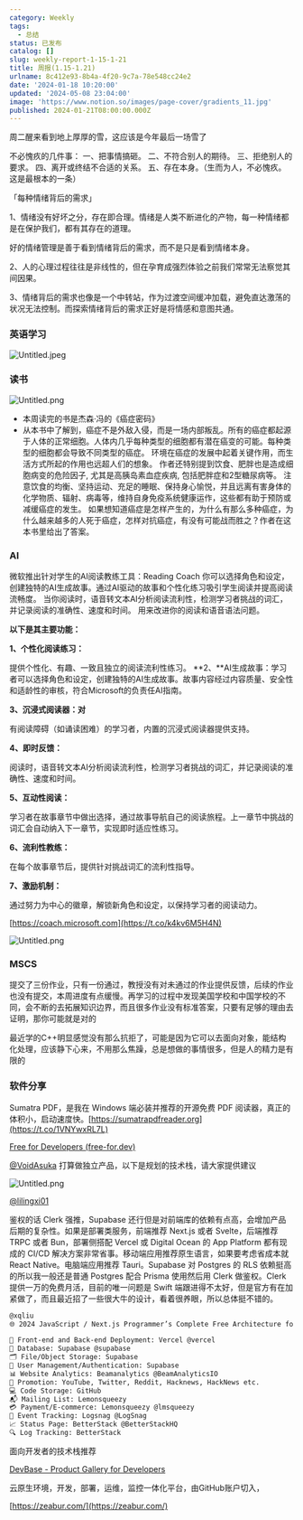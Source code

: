 ```yaml
---
category: Weekly
tags:
  - 总结
status: 已发布
catalog: []
slug: weekly-report-1-15-1-21
title: 周报(1.15-1.21)
urlname: 8c412e93-8b4a-4f20-9c7a-78e548cc24e2
date: '2024-01-18 10:20:00'
updated: '2024-05-08 23:04:00'
image: 'https://www.notion.so/images/page-cover/gradients_11.jpg'
published: 2024-01-21T08:00:00.000Z
---
```


周二醒来看到地上厚厚的雪，这应该是今年最后一场雪了


不必愧疚的几件事：
一、把事情搞砸。
二、不符合别人的期待。
三、拒绝别人的要求。
四、离开或终结不合适的关系。
五、存在本身。（生而为人，不必愧疚。这是最根本的一条）


「每种情绪背后的需求」


1、情绪没有好坏之分，存在即合理。情绪是人类不断进化的产物，每一种情绪都是在保护我们，都有其存在的道理。


好的情绪管理是善于看到情绪背后的需求，而不是只是看到情绪本身。


2、人的心理过程往往是非线性的，但在孕育成强烈体验之前我们常常无法察觉其间因果。


3、情绪背后的需求也像是一个中转站，作为过渡空间缓冲加载，避免直达激荡的状况无法控制。而探索情绪背后的需求正好是将情感和意图共通。


### 英语学习


![Untitled.jpeg](https://prod-files-secure.s3.us-west-2.amazonaws.com/5d24fe63-e567-4804-86f9-9fdc62e13082/faec46dc-9da5-4799-b905-c316418f1168/Untitled.jpeg?X-Amz-Algorithm=AWS4-HMAC-SHA256&X-Amz-Content-Sha256=UNSIGNED-PAYLOAD&X-Amz-Credential=ASIAZI2LB466R26U22TD%2F20250215%2Fus-west-2%2Fs3%2Faws4_request&X-Amz-Date=20250215T053552Z&X-Amz-Expires=3600&X-Amz-Security-Token=IQoJb3JpZ2luX2VjEBYaCXVzLXdlc3QtMiJHMEUCIHuqwy7BUGmBOHJScrQloGHqtT6xhWtgRt5nXhZay2IZAiEA%2BNk4t9KmYFwbo%2Fb7FAuYncvmrJ96qHm%2FF3hVTu1Fl%2Fcq%2FwMIPxAAGgw2Mzc0MjMxODM4MDUiDHO0iLKQ3yoQQ51D1SrcA58RnoWsHTDwWQRA0DNXpqkGSs7N%2FIgvapnlWO%2FDsGewhC2C6UB1LMK%2FlHMpX1M03qXmqXEaSWafYdpA4no8YPz68xDvRjRI91Mh9%2BoxM%2BwZTxfXMbxw2eGMAh%2BMbKdqL6%2B7tytRl2vsc2M9b2WKRcQLw1aR884oqvvteB6ebo30xSp2WIbbBAry4pKOjTeuWO20UeP3R631h6G0b%2FPI4lrpCPbyzv0RfBW2Y%2Fmai8l7SRpMiAHbaASCDyPzjBhNgHM13WAxo0KixFaboO9YAJtJqCIj9ljJqYdxoSLmnWh1Ugado2wg9ZDIAsRjIHqggS%2Bwehncu7tLGhXSdDv7XSNJ%2BqJH4HLe8sX%2BwwU1MPspwCg2mD8R4QBC6eJq6gFa7TE7MEeeJcMCQ5dAQ3jNlkCccQsGlNmviWOmYQoZ5QrhlR5p8yQ9T23gV2xELRV8a0Lce8ko2tycMFz6QHGe%2Fgq3YH8KJSNQu9CooeiVIqaxC%2FTnjbDd2AbuTlzr2FJAWAHMnWdB4U0LdCsTmN9BdkLFx4zQYr834%2FZ4VLss8EUePiMXvcis4tZJpOMi5f2arl5V58yguv0Jo%2BrQNGmf9U3KUD209mUKeTWHG3wN8jxYDh194TLAU54ymsokMMrLwL0GOqUBl03dyMBHis96MqLUovWpLv9Ys1DagAS5sF%2B7BWQUZY6HVF%2BAU1dB2tBnbp4UrYvC6zPlIpVULliO8gomyoKzPwMlj2e%2BUXkg6ROWetC65VWOhTLup9CG77BHhkTuVMpu781YPSiKucVr3FxQzmABexL6jwNR92bGzCfRO6zQjZMiuFHLico8n4kz9fCwmEuoJXPgWNxSX8f5nWpZkTWQ6MkPUVJU&X-Amz-Signature=c1fe340a7f2b0fbeb1d5ef40fa8144f4f124afceea20792dc3cf807830b672fa&X-Amz-SignedHeaders=host&x-id=GetObject)


### 读书


![Untitled.png](https://prod-files-secure.s3.us-west-2.amazonaws.com/5d24fe63-e567-4804-86f9-9fdc62e13082/08aff459-da99-4ed5-87c6-1f4c95b62ac3/Untitled.png?X-Amz-Algorithm=AWS4-HMAC-SHA256&X-Amz-Content-Sha256=UNSIGNED-PAYLOAD&X-Amz-Credential=ASIAZI2LB466R26U22TD%2F20250215%2Fus-west-2%2Fs3%2Faws4_request&X-Amz-Date=20250215T053552Z&X-Amz-Expires=3600&X-Amz-Security-Token=IQoJb3JpZ2luX2VjEBYaCXVzLXdlc3QtMiJHMEUCIHuqwy7BUGmBOHJScrQloGHqtT6xhWtgRt5nXhZay2IZAiEA%2BNk4t9KmYFwbo%2Fb7FAuYncvmrJ96qHm%2FF3hVTu1Fl%2Fcq%2FwMIPxAAGgw2Mzc0MjMxODM4MDUiDHO0iLKQ3yoQQ51D1SrcA58RnoWsHTDwWQRA0DNXpqkGSs7N%2FIgvapnlWO%2FDsGewhC2C6UB1LMK%2FlHMpX1M03qXmqXEaSWafYdpA4no8YPz68xDvRjRI91Mh9%2BoxM%2BwZTxfXMbxw2eGMAh%2BMbKdqL6%2B7tytRl2vsc2M9b2WKRcQLw1aR884oqvvteB6ebo30xSp2WIbbBAry4pKOjTeuWO20UeP3R631h6G0b%2FPI4lrpCPbyzv0RfBW2Y%2Fmai8l7SRpMiAHbaASCDyPzjBhNgHM13WAxo0KixFaboO9YAJtJqCIj9ljJqYdxoSLmnWh1Ugado2wg9ZDIAsRjIHqggS%2Bwehncu7tLGhXSdDv7XSNJ%2BqJH4HLe8sX%2BwwU1MPspwCg2mD8R4QBC6eJq6gFa7TE7MEeeJcMCQ5dAQ3jNlkCccQsGlNmviWOmYQoZ5QrhlR5p8yQ9T23gV2xELRV8a0Lce8ko2tycMFz6QHGe%2Fgq3YH8KJSNQu9CooeiVIqaxC%2FTnjbDd2AbuTlzr2FJAWAHMnWdB4U0LdCsTmN9BdkLFx4zQYr834%2FZ4VLss8EUePiMXvcis4tZJpOMi5f2arl5V58yguv0Jo%2BrQNGmf9U3KUD209mUKeTWHG3wN8jxYDh194TLAU54ymsokMMrLwL0GOqUBl03dyMBHis96MqLUovWpLv9Ys1DagAS5sF%2B7BWQUZY6HVF%2BAU1dB2tBnbp4UrYvC6zPlIpVULliO8gomyoKzPwMlj2e%2BUXkg6ROWetC65VWOhTLup9CG77BHhkTuVMpu781YPSiKucVr3FxQzmABexL6jwNR92bGzCfRO6zQjZMiuFHLico8n4kz9fCwmEuoJXPgWNxSX8f5nWpZkTWQ6MkPUVJU&X-Amz-Signature=5609ea9b016713f8d07eb99af9a297a13d86df1fa51c49dd78408ef13ac8062e&X-Amz-SignedHeaders=host&x-id=GetObject)

- 本周读完的书是杰森·冯的《癌症密码》
- 从本书中了解到，癌症不是外敌入侵，而是一场内部叛乱。所有的癌症都起源于人体的正常细胞。人体内几乎每种类型的细胞都有潜在癌变的可能。每种类型的细胞都会导致不同类型的癌症。
环境在癌症的发展中起着关键作用，而生活方式所起的作用也远超人们的想象。
作者还特别提到饮食、肥胖也是造成细胞病变的危险因子, 尤其是高胰岛素血症疾病, 包括肥胖症和2型糖尿病等。
注意饮食的均衡、坚持运动、充足的睡眠、保持身心愉悦，并且远离有害身体的化学物质、辐射、病毒等，维持自身免疫系统健康运作，这些都有助于预防或减缓癌症的发生。
如果想知道癌症是怎样产生的，为什么有那么多种癌症，为什么越来越多的人死于癌症，怎样对抗癌症，有没有可能战而胜之？作者在这本书里给出了答案。

### AI


微软推出针对学生的AI阅读教练工具：Reading Coach
你可以选择角色和设定，创建独特的AI生成故事。通过AI驱动的故事和个性化练习吸引学生阅读并提高阅读流畅度。
当你阅读时，语音转文本AI分析阅读流利性，检测学习者挑战的词汇，并记录阅读的准确性、速度和时间。
用来改进你的阅读和语音语法问题。


**以下是其主要功能：**


**1、个性化阅读练习：**


提供个性化、有趣、一致且独立的阅读流利性练习。
**2、**AI生成故事：学习者可以选择角色和设定，创建独特的AI生成故事。故事内容经过内容质量、安全性和适龄性的审核，符合Microsoft的负责任AI指南。


**3、沉浸式阅读器：对**


有阅读障碍（如诵读困难）的学习者，内置的沉浸式阅读器提供支持。


**4、即时反馈：**


阅读时，语音转文本AI分析阅读流利性，检测学习者挑战的词汇，并记录阅读的准确性、速度和时间。


**5、互动性阅读：**


学习者在故事章节中做出选择，通过故事导航自己的阅读旅程。上一章节中挑战的词汇会自动纳入下一章节，实现即时适应性练习。


**6、流利性教练：**


在每个故事章节后，提供针对挑战词汇的流利性指导。


**7、激励机制：**


通过努力为中心的徽章，解锁新角色和设定，以保持学习者的阅读动力。


[https://coach.microsoft.com](https://t.co/k4kv6M5H4N)


![Untitled.png](https://prod-files-secure.s3.us-west-2.amazonaws.com/5d24fe63-e567-4804-86f9-9fdc62e13082/8f53d036-0cfc-469d-a837-f15107675ae4/Untitled.png?X-Amz-Algorithm=AWS4-HMAC-SHA256&X-Amz-Content-Sha256=UNSIGNED-PAYLOAD&X-Amz-Credential=ASIAZI2LB466R26U22TD%2F20250215%2Fus-west-2%2Fs3%2Faws4_request&X-Amz-Date=20250215T053552Z&X-Amz-Expires=3600&X-Amz-Security-Token=IQoJb3JpZ2luX2VjEBYaCXVzLXdlc3QtMiJHMEUCIHuqwy7BUGmBOHJScrQloGHqtT6xhWtgRt5nXhZay2IZAiEA%2BNk4t9KmYFwbo%2Fb7FAuYncvmrJ96qHm%2FF3hVTu1Fl%2Fcq%2FwMIPxAAGgw2Mzc0MjMxODM4MDUiDHO0iLKQ3yoQQ51D1SrcA58RnoWsHTDwWQRA0DNXpqkGSs7N%2FIgvapnlWO%2FDsGewhC2C6UB1LMK%2FlHMpX1M03qXmqXEaSWafYdpA4no8YPz68xDvRjRI91Mh9%2BoxM%2BwZTxfXMbxw2eGMAh%2BMbKdqL6%2B7tytRl2vsc2M9b2WKRcQLw1aR884oqvvteB6ebo30xSp2WIbbBAry4pKOjTeuWO20UeP3R631h6G0b%2FPI4lrpCPbyzv0RfBW2Y%2Fmai8l7SRpMiAHbaASCDyPzjBhNgHM13WAxo0KixFaboO9YAJtJqCIj9ljJqYdxoSLmnWh1Ugado2wg9ZDIAsRjIHqggS%2Bwehncu7tLGhXSdDv7XSNJ%2BqJH4HLe8sX%2BwwU1MPspwCg2mD8R4QBC6eJq6gFa7TE7MEeeJcMCQ5dAQ3jNlkCccQsGlNmviWOmYQoZ5QrhlR5p8yQ9T23gV2xELRV8a0Lce8ko2tycMFz6QHGe%2Fgq3YH8KJSNQu9CooeiVIqaxC%2FTnjbDd2AbuTlzr2FJAWAHMnWdB4U0LdCsTmN9BdkLFx4zQYr834%2FZ4VLss8EUePiMXvcis4tZJpOMi5f2arl5V58yguv0Jo%2BrQNGmf9U3KUD209mUKeTWHG3wN8jxYDh194TLAU54ymsokMMrLwL0GOqUBl03dyMBHis96MqLUovWpLv9Ys1DagAS5sF%2B7BWQUZY6HVF%2BAU1dB2tBnbp4UrYvC6zPlIpVULliO8gomyoKzPwMlj2e%2BUXkg6ROWetC65VWOhTLup9CG77BHhkTuVMpu781YPSiKucVr3FxQzmABexL6jwNR92bGzCfRO6zQjZMiuFHLico8n4kz9fCwmEuoJXPgWNxSX8f5nWpZkTWQ6MkPUVJU&X-Amz-Signature=cb8e912fa7a0fd268c6723f093b6d7e96cb5271f27b80003a51d7c400fcafed2&X-Amz-SignedHeaders=host&x-id=GetObject)


### MSCS


提交了三份作业，只有一份通过，教授没有对未通过的作业提供反馈，后续的作业也没有提交，本周进度有点缓慢。再学习的过程中发现美国学校和中国学校的不同，会不断的去拓展知识边界，而且很多作业没有标准答案，只要有足够的理由去证明，那你可能就是对的


最近学的C++明显感觉没有那么抗拒了，可能是因为它可以去面向对象，能结构化处理，应该静下心来，不用那么焦躁，总是想做的事情很多，但是人的精力是有限的


### 软件分享


Sumatra PDF，是我在 Windows 端必装并推荐的开源免费 PDF 阅读器，真正的体积小，启动速度快。[https://sumatrapdfreader.org](https://t.co/1VNYwxRL7L)


[Free for Developers (free-for.dev)](https://free-for.dev/#/)


[@VoidAsuka](https://twitter.com/VoidAsuka) 打算做独立产品，以下是规划的技术栈，请大家提供建议


![Untitled.png](https://prod-files-secure.s3.us-west-2.amazonaws.com/5d24fe63-e567-4804-86f9-9fdc62e13082/93561a3c-b2bc-4a43-bbc5-67e3f740ed5e/Untitled.png?X-Amz-Algorithm=AWS4-HMAC-SHA256&X-Amz-Content-Sha256=UNSIGNED-PAYLOAD&X-Amz-Credential=ASIAZI2LB466R26U22TD%2F20250215%2Fus-west-2%2Fs3%2Faws4_request&X-Amz-Date=20250215T053552Z&X-Amz-Expires=3600&X-Amz-Security-Token=IQoJb3JpZ2luX2VjEBYaCXVzLXdlc3QtMiJHMEUCIHuqwy7BUGmBOHJScrQloGHqtT6xhWtgRt5nXhZay2IZAiEA%2BNk4t9KmYFwbo%2Fb7FAuYncvmrJ96qHm%2FF3hVTu1Fl%2Fcq%2FwMIPxAAGgw2Mzc0MjMxODM4MDUiDHO0iLKQ3yoQQ51D1SrcA58RnoWsHTDwWQRA0DNXpqkGSs7N%2FIgvapnlWO%2FDsGewhC2C6UB1LMK%2FlHMpX1M03qXmqXEaSWafYdpA4no8YPz68xDvRjRI91Mh9%2BoxM%2BwZTxfXMbxw2eGMAh%2BMbKdqL6%2B7tytRl2vsc2M9b2WKRcQLw1aR884oqvvteB6ebo30xSp2WIbbBAry4pKOjTeuWO20UeP3R631h6G0b%2FPI4lrpCPbyzv0RfBW2Y%2Fmai8l7SRpMiAHbaASCDyPzjBhNgHM13WAxo0KixFaboO9YAJtJqCIj9ljJqYdxoSLmnWh1Ugado2wg9ZDIAsRjIHqggS%2Bwehncu7tLGhXSdDv7XSNJ%2BqJH4HLe8sX%2BwwU1MPspwCg2mD8R4QBC6eJq6gFa7TE7MEeeJcMCQ5dAQ3jNlkCccQsGlNmviWOmYQoZ5QrhlR5p8yQ9T23gV2xELRV8a0Lce8ko2tycMFz6QHGe%2Fgq3YH8KJSNQu9CooeiVIqaxC%2FTnjbDd2AbuTlzr2FJAWAHMnWdB4U0LdCsTmN9BdkLFx4zQYr834%2FZ4VLss8EUePiMXvcis4tZJpOMi5f2arl5V58yguv0Jo%2BrQNGmf9U3KUD209mUKeTWHG3wN8jxYDh194TLAU54ymsokMMrLwL0GOqUBl03dyMBHis96MqLUovWpLv9Ys1DagAS5sF%2B7BWQUZY6HVF%2BAU1dB2tBnbp4UrYvC6zPlIpVULliO8gomyoKzPwMlj2e%2BUXkg6ROWetC65VWOhTLup9CG77BHhkTuVMpu781YPSiKucVr3FxQzmABexL6jwNR92bGzCfRO6zQjZMiuFHLico8n4kz9fCwmEuoJXPgWNxSX8f5nWpZkTWQ6MkPUVJU&X-Amz-Signature=b5dee10d85af7312ca9b88cc452b1d61b142db7e9c5939a0749380c7c0e161fd&X-Amz-SignedHeaders=host&x-id=GetObject)


[@lilingxi01](https://twitter.com/lilingxi01)


鉴权的话 Clerk 强推，Supabase 还行但是对前端库的依赖有点高，会增加产品后期的复杂性。如果是部署类服务，前端推荐 Next.js 或者 Svelte，后端推荐 TRPC 或者 Bun，部署侧搭配 Vercel 或 Digital Ocean 的 App Platform 都有现成的 CI/CD 解决方案非常省事。移动端应用推荐原生语言，如果要考虑省成本就 React Native。电脑端应用推荐 Tauri。Supabase 对 Postgres 的 RLS 依赖挺高的所以我一般还是普通 Postgres 配合 Prisma 使用然后用 Clerk 做鉴权。Clerk 提供一万的免费月活，目前的唯一问题是 Swift 端跟进得不太好，但是官方有在加紧做了，而且最近招了一些很大牛的设计，看着很养眼，所以总体挺不错的。


```markdown
@xqliu
🌐 2024 JavaScript / Next.js Programmer’s Complete Free Architecture for solo entrepreneur:

🔧 Front-end and Back-end Deployment: Vercel @vercel
💾 Database: Supabase @supabase
🗂️ File/Object Storage: Supabase
👥 User Management/Authentication: Supabase
📊 Website Analytics: Beamanalytics @BeamAnalyticsIO
📣 Promotion: YouTube, Twitter, Reddit, Hacknews, HackNews etc. 
💻 Code Storage: GitHub
📬 Mailing List: Lemonsqueezy
💳 Payment/E-commerce: Lemonsqueezy @lmsqueezy
📌 Event Tracking: Logsnag @LogSnag
📈 Status Page: BetterStack @BetterStackHQ
🔍 Log Tracking: BetterStack
```


面向开发者的技术栈推荐


[DevBase - Product Gallery for Developers](https://devbase.fyi/)


云原生环境，开发，部署，运维，监控一体化平台，由GitHub账户切入，


[https://zeabur.com/](https://zeabur.com/)

